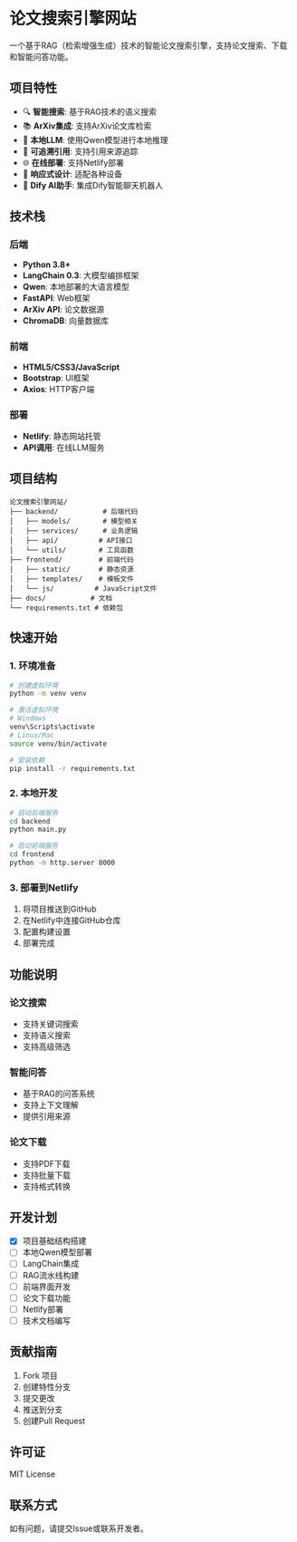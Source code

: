 # 论文搜索引擎网站

一个基于RAG（检索增强生成）技术的智能论文搜索引擎，支持论文搜索、下载和智能问答功能。

## 项目特性

- 🔍 **智能搜索**: 基于RAG技术的语义搜索
- 📚 **ArXiv集成**: 支持ArXiv论文库检索
- 🤖 **本地LLM**: 使用Qwen模型进行本地推理
- 🔗 **可追溯引用**: 支持引用来源追踪
- 🌐 **在线部署**: 支持Netlify部署
- 📱 **响应式设计**: 适配各种设备
- 💬 **Dify AI助手**: 集成Dify智能聊天机器人

## 技术栈

### 后端
- **Python 3.8+**
- **LangChain 0.3**: 大模型编排框架
- **Qwen**: 本地部署的大语言模型
- **FastAPI**: Web框架
- **ArXiv API**: 论文数据源
- **ChromaDB**: 向量数据库

### 前端
- **HTML5/CSS3/JavaScript**
- **Bootstrap**: UI框架
- **Axios**: HTTP客户端

### 部署
- **Netlify**: 静态网站托管
- **API调用**: 在线LLM服务

## 项目结构

```
论文搜索引擎网站/
├── backend/           # 后端代码
│   ├── models/        # 模型相关
│   ├── services/      # 业务逻辑
│   ├── api/          # API接口
│   └── utils/        # 工具函数
├── frontend/         # 前端代码
│   ├── static/       # 静态资源
│   ├── templates/    # 模板文件
│   └── js/          # JavaScript文件
├── docs/           # 文档
└── requirements.txt # 依赖包
```

## 快速开始

### 1. 环境准备

```bash
# 创建虚拟环境
python -m venv venv

# 激活虚拟环境
# Windows
venv\Scripts\activate
# Linux/Mac
source venv/bin/activate

# 安装依赖
pip install -r requirements.txt
```

### 2. 本地开发

```bash
# 启动后端服务
cd backend
python main.py

# 启动前端服务
cd frontend
python -m http.server 8000
```

### 3. 部署到Netlify

1. 将项目推送到GitHub
2. 在Netlify中连接GitHub仓库
3. 配置构建设置
4. 部署完成

## 功能说明

### 论文搜索
- 支持关键词搜索
- 支持语义搜索
- 支持高级筛选

### 智能问答
- 基于RAG的问答系统
- 支持上下文理解
- 提供引用来源

### 论文下载
- 支持PDF下载
- 支持批量下载
- 支持格式转换

## 开发计划

- [x] 项目基础结构搭建
- [ ] 本地Qwen模型部署
- [ ] LangChain集成
- [ ] RAG流水线构建
- [ ] 前端界面开发
- [ ] 论文下载功能
- [ ] Netlify部署
- [ ] 技术文档编写

## 贡献指南

1. Fork 项目
2. 创建特性分支
3. 提交更改
4. 推送到分支
5. 创建Pull Request

## 许可证

MIT License

## 联系方式

如有问题，请提交Issue或联系开发者。
